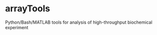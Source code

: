 arrayTools
==========

Python/Bash/MATLAB tools for analysis of high-throughput biochemical experiment


